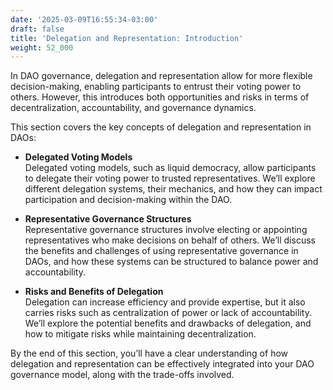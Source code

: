 ```yaml
---
date: '2025-03-09T16:55:34-03:00'
draft: false
title: 'Delegation and Representation: Introduction'
weight: 52_000
---
```


In DAO governance, delegation and representation allow for more flexible decision-making, enabling participants to entrust their voting power to others. However, this introduces both opportunities and risks in terms of decentralization, accountability, and governance dynamics.

This section covers the key concepts of delegation and representation in DAOs:

- **Delegated Voting Models**  
  Delegated voting models, such as liquid democracy, allow participants to delegate their voting power to trusted representatives. We’ll explore different delegation systems, their mechanics, and how they can impact participation and decision-making within the DAO.

- **Representative Governance Structures**  
  Representative governance structures involve electing or appointing representatives who make decisions on behalf of others. We’ll discuss the benefits and challenges of using representative governance in DAOs, and how these systems can be structured to balance power and accountability.

- **Risks and Benefits of Delegation**  
  Delegation can increase efficiency and provide expertise, but it also carries risks such as centralization of power or lack of accountability. We’ll explore the potential benefits and drawbacks of delegation, and how to mitigate risks while maintaining decentralization.

By the end of this section, you’ll have a clear understanding of how delegation and representation can be effectively integrated into your DAO governance model, along with the trade-offs involved.

